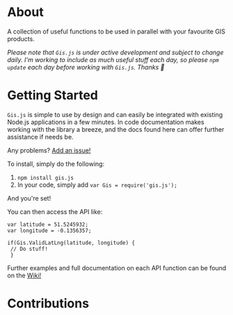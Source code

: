 # About

A collection of useful functions to be used in parallel with your favourite GIS products. 

*Please note that `Gis.js` is under active development and subject to change daily. I'm working to include as much useful stuff each day, so please `npm update` each day before working with `Gis.js`. Thanks 💖* 

# Getting Started

`Gis.js` is simple to use by design and can easily be integrated with existing Node.js applications in a few minutes.
In code documentation makes working with the library a breeze, and the docs found here can offer further assistance if needs be.

Any problems? [Add an issue!](https://github.com/james-gould/GIS.js/issues)

To install, simply do the following:

1. `npm install gis.js`
2. In your code, simply add `var Gis = require('gis.js');`

And you're set!

You can then access the API like:

```
var latitude = 51.5245932;
var longitude = -0.1356357;

if(Gis.ValidLatLng(latitude, longitude) {
 // Do stuff!
 }
 ```
 
 Further examples and full documentation on each API function can be found on the [Wiki!](https://github.com/james-gould/GIS.js/wiki)

# Contributions

